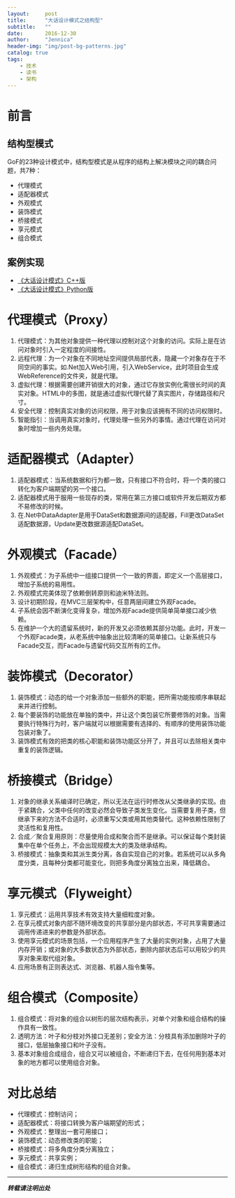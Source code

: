 ```yaml
---
layout:     post
title:      "大话设计模式之结构型"
subtitle:   ""
date:       2016-12-30
author:     "Jennica"
header-img: "img/post-bg-patterns.jpg"
catalog: true
tags:
    - 技术
    - 读书
    - 架构
---
```


# 前言

## 结构型模式
GoF的23种设计模式中，结构型模式是从程序的结构上解决模块之间的耦合问题，共7种：

- 代理模式
- 适配器模式
- 外观模式
- 装饰模式
- 桥接模式
- 享元模式
- 组合模式

## 案例实现

- [《大话设计模式》C++版](https://github.com/yogykwan/design-patterns-cpp)
- [《大话设计模式》Python版](https://github.com/yogykwan/design-patterns-py)

# 代理模式（Proxy）

1. 代理模式：为其他对象提供一种代理以控制对这个对象的访问。实际上是在访问对象时引入一定程度的间接性。
2. 远程代理：为一个对象在不同地址空间提供局部代表，隐藏一个对象存在于不同空间的事实。如.Net加入Web引用，引入WebService，此时项目会生成WebReference的文件夹，就是代理。
3. 虚拟代理：根据需要创建开销很大的对象，通过它存放实例化需很长时间的真实对象。HTML中的多图，就是通过虚拟代理代替了真实图片，存储路径和尺寸。
4. 安全代理：控制真实对象的访问权限，用于对象应该拥有不同的访问权限时。
5. 智能指引：当调用真实对象时，代理处理一些另外的事情。通过代理在访问对象时增加一些内务处理。

# 适配器模式（Adapter）

1. 适配器模式：当系统数据和行为都一致，只有接口不符合时，将一个类的接口转化为客户端期望的另一个接口。
2. 适配器模式用于服用一些现存的类，常用在第三方接口或软件开发后期双方都不易修改的时候。
3. 在.Net中DataAdapter是用于DataSet和数据源间的适配器，Fill更改DataSet适配数据源，Update更改数据源适配DataSet。

# 外观模式（Facade）

1. 外观模式：为子系统中一组接口提供一个一致的界面，即定义一个高层接口，增加子系统的易用性。
2. 外观模式完美体现了依赖倒转原则和迪米特法则。
3. 设计初期阶段，在MVC三层架构中，任意两层间建立外观Facade。
4. 子系统会因不断演化变得复杂，增加外观Facade提供简单简单接口减少依赖。
5. 在维护一个大的遗留系统时，新的开发又必须依赖其部分功能。此时，开发一个外观Facade类，从老系统中抽象出比较清晰的简单接口。让新系统只与Facade交互，而Facade与遗留代码交互所有的工作。

# 装饰模式（Decorator）

1. 装饰模式：动态的给一个对象添加一些额外的职能，把所需功能按顺序串联起来并进行控制。
2. 每个要装饰的功能放在单独的类中，并让这个类包装它所要修饰的对象。当需要执行特殊行为时，客户端就可以根据需要有选择的、有顺序的使用装饰功能包装对象了。
3. 装饰模式有效的把类的核心职能和装饰功能区分开了，并且可以去除相关类中重复的装饰逻辑。

# 桥接模式（Bridge）

1. 对象的继承关系编译时已确定，所以无法在运行时修改从父类继承的实现。由于紧耦合，父类中任何的改变必然会导致子类发生变化。当需要复用子类，但继承下来的方法不合适时，必须重写父类或用其他类替代。这种依赖性限制了灵活性和复用性。
2. 合成／聚合复用原则：尽量使用合成和聚合而不是继承。可以保证每个类封装集中在单个任务上，不会出现规模太大的类及继承结构。
3. 桥接模式：抽象类和其派生类分离，各自实现自己的对象。若系统可以从多角度分类，且每种分类都可能变化，则把多角度分离独立出来，降低耦合。

# 享元模式（Flyweight）

1. 享元模式：运用共享技术有效支持大量细粒度对象。
2. 在享元模式对象内部不随环境改变的共享部分是内部状态，不可共享需要通过调用传递进来的参数是外部状态。
3. 使用享元模式的场景包括，一个应用程序产生了大量的实例对象，占用了大量内存开销；或对象的大多数状态为外部状态，删除内部状态后可以用较少的共享对象来取代组对象。
4. 应用场景有正则表达式、浏览器、机器人指令集等。

# 组合模式（Composite）

1. 组合模式：将对象的组合以树形的层次结构表示，对单个对象和组合结构的操作具有一致性。
2. 透明方法：叶子和分枝对外接口无差别；安全方法：分枝具有添加删除叶子的接口，低层抽象接口和叶子没有。
3. 基本对象组合成组合，组合又可以被组合，不断递归下去，在任何用到基本对象的地方都可以使用组合对象。

# 对比总结

- 代理模式：控制访问；
- 适配器模式：将接口转换为客户端期望的形式；
- 外观模式：整理出一套可用接口；
- 装饰模式：动态修改类的职能；
- 桥接模式：将多角度分类分离独立；
- 享元模式：共享实例；
- 组合模式：递归生成树形结构的组合对象。


---


***转载请注明出处***